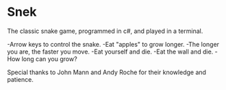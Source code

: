 # Snek

The classic snake game, programmed in c#, and played in a terminal.

  -Arrow keys to control the snake.
  -Eat "apples" to grow longer.
  -The longer you are, the faster you move.
  -Eat yourself and die.
  -Eat the wall and die.
  -How long can you grow?
  
Special thanks to John Mann and Andy Roche for their knowledge and patience.
